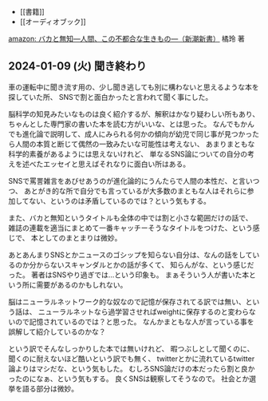 - [[書籍]]
- [[オーディオブック]]

[amazon: バカと無知―人間、この不都合な生きもの―（新潮新書）](https://amzn.to/3H9wkvk) 橘玲 著

## 2024-01-09 (火) 聞き終わり

車の運転中に聞き流す用の、少し聞き逃しても別に構わないと思えるような本を探していた所、
SNSで割と面白かったと言われて聞く事にした。

脳科学の知見みたいなものは良く紹介するが、解釈はかなり疑わしい所もあり、ちゃんとした専門家の書いた本を読む方がいいな、とは思った。
なんでもかんでも進化論で説明して、成人にみられる何かの傾向が幼児で同じ事が見つかったら人間の本質と断じて偶然の一致みたいな可能性は考えない、
あまりまともな科学的素養があるようには思えないけれど、
単なるSNS論についての自分の考えを述べたエッセイと思えばそれなりに面白い所はある。

SNSで罵詈雑言をあびせあうのが進化論的にうんたらで人間の本性だ、と言いつつ、
あとがき的な所で自分でも言っているが大多数のまともな人はそれらに参加してない、というのは矛盾しているのでは？という気もする。

また、バカと無知というタイトルも全体の中では割と小さな範囲だけの話で、
雑誌の連載を適当にまとめて一番キャッチーそうなタイトルをつけた、という感じで、
本としてのまとまりは微妙。

あとあんまりSNSとかニュースのゴシップを知らない自分は、なんの話をしているのか分からないスキャンダルとかの話が多くて、
知らんがな、という感じだった。
著者はSNSやり過ぎでは…という印象も。
まぁそういう人が書いた本という所に需要があるのかもしれない。

脳はニューラルネットワーク的な奴なので記憶が保存されてる訳では無い、という話は、
ニューラルネットなら過学習させればweightに保存するのと変わらないので記憶されているのでは？と思った。
なんかまともな人が言っている事を誤解して紹介しているのかな？

という訳でそんなしっかりした本では無いけれど、
暇つぶしとして聞くのに、聞くのに耐えないほど酷いという訳でも無く、
twitterとかに流れているtwitter論よりはマシだな、という気もした。
むしろSNS論だけの本だったら割と良かったのになぁ、という気もする。
良くSNSは観察してそうなので。
社会とか選挙を語る部分は微妙。